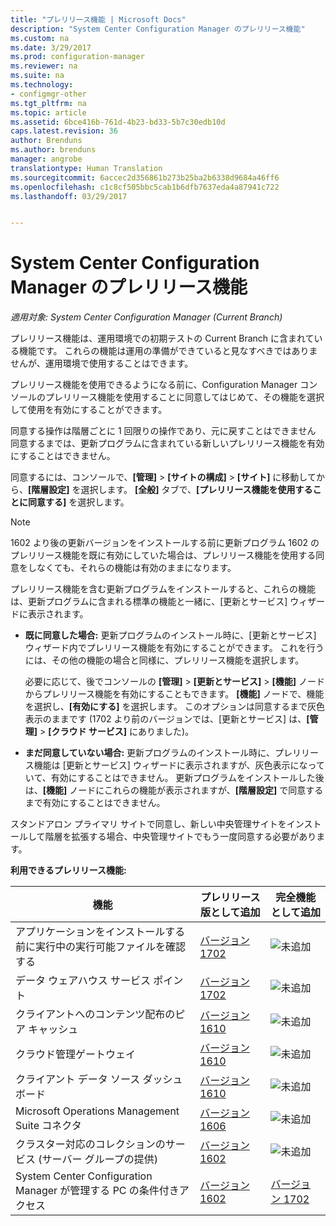```yaml
---
title: "プレリリース機能 | Microsoft Docs"
description: "System Center Configuration Manager のプレリリース機能"
ms.custom: na
ms.date: 3/29/2017
ms.prod: configuration-manager
ms.reviewer: na
ms.suite: na
ms.technology:
- configmgr-other
ms.tgt_pltfrm: na
ms.topic: article
ms.assetid: 6bce416b-761d-4b23-bd33-5b7c30edb10d
caps.latest.revision: 36
author: Brenduns
ms.author: brenduns
manager: angrobe
translationtype: Human Translation
ms.sourcegitcommit: 6accec2d356861b273b25ba2b6338d9684a46ff6
ms.openlocfilehash: c1c8cf505bbc5cab1b6dfb7637eda4a87941c722
ms.lasthandoff: 03/29/2017


---
```

# <a name="pre-release-features-in-system-center-configuration-manager"></a>System Center Configuration Manager のプレリリース機能
*適用対象: System Center Configuration Manager (Current Branch)*

 プレリリース機能は、運用環境での初期テストの Current Branch に含まれている機能です。 これらの機能は運用の準備ができていると見なすべきではありませんが、運用環境で使用することはできます。

 プレリリース機能を使用できるようになる前に、Configuration Manager コンソールのプレリリース機能を使用することに同意してはじめて、その機能を選択して使用を有効にすることができます。  

同意する操作は階層ごとに 1 回限りの操作であり、元に戻すことはできません 同意するまでは、更新プログラムに含まれている新しいプレリリース機能を有効にすることはできません。

同意するには、コンソールで、**[管理]** > **[サイトの構成]** > **[サイト]** に移動してから、**[階層設定]** を選択します。 **[全般]** タブで、**[プレリリース機能を使用することに同意する]** を選択します。

 > [!NOTE]
 > 1602 より後の更新バージョンをインストールする前に更新プログラム 1602 のプレリリース機能を既に有効にしていた場合は、プレリリース機能を使用する同意をしなくても、それらの機能は有効のままになります。

プレリリース機能を含む更新プログラムをインストールすると、これらの機能は、更新プログラムに含まれる標準の機能と一緒に、[更新とサービス] ウィザードに表示されます。
  - **既に同意した場合:** 更新プログラムのインストール時に、[更新とサービス] ウィザード内でプレリリース機能を有効にすることができます。 これを行うには、その他の機能の場合と同様に、プレリリース機能を選択します。     

    必要に応じて、後でコンソールの **[管理]** > **[更新とサービス]** > **[機能]** ノードからプレリリース機能を有効にすることもできます。 **[機能]** ノードで、機能を選択し、**[有効にする]** を選択します。 このオプションは同意するまで灰色表示のままです  (1702 より前のバージョンでは、[更新とサービス] は、**[管理]** > **[クラウド サービス]** にありました)。
  -   **まだ同意していない場合:** 更新プログラムのインストール時に、プレリリース機能は [更新とサービス] ウィザードに表示されますが、灰色表示になっていて、有効にすることはできません。 更新プログラムをインストールした後は、**[機能]** ノードにこれらの機能が表示されますが、**[階層設定]** で同意するまで有効にすることはできません。

スタンドアロン プライマリ サイトで同意し、新しい中央管理サイトをインストールして階層を拡張する場合、中央管理サイトでもう一度同意する必要があります。

**利用できるプレリリース機能:**

 |機能          |プレリリース版として追加 | 完全機能として追加|  
|------------------|---------------------|---------------------|
| アプリケーションをインストールする前に実行中の実行可能ファイルを確認する  |   [バージョン 1702](/sccm/apps/deploy-use/deploy-applications#how-to-check-for-running-executable-files-before-installing-an-application) |![未追加](media/83c5d168-8faf-4e8e-920b-528e3c43ffd4.gif)|
| データ ウェアハウス サービス ポイント  |  [バージョン 1702](/sccm/core/servers/manage/data-warehouse) |![未追加](media/83c5d168-8faf-4e8e-920b-528e3c43ffd4.gif)|
| クライアントへのコンテンツ配布のピア キャッシュ |  [バージョン 1610](/sccm/core/plan-design/hierarchy/client-peer-cache) |![未追加](media/83c5d168-8faf-4e8e-920b-528e3c43ffd4.gif)|
| クラウド管理ゲートウェイ |  [バージョン 1610](/sccm/core/clients/manage/plan-cloud-management-gateway) |![未追加](media/83c5d168-8faf-4e8e-920b-528e3c43ffd4.gif)|
| クライアント データ ソース ダッシュボード |  [バージョン 1610](/sccm/core/servers/deploy/configure/monitor-content-you-have-distributed#client-data-sources-dashboard) |![未追加](media/83c5d168-8faf-4e8e-920b-528e3c43ffd4.gif)|
| Microsoft Operations Management Suite コネクタ  | [バージョン 1606](../../../core/clients/manage/sync-data-microsoft-operations-management-suite.md) |![未追加](media/83c5d168-8faf-4e8e-920b-528e3c43ffd4.gif)|
| クラスター対応のコレクションのサービス (サーバー グループの提供)| [バージョン 1602](../../../core/get-started/capabilities-in-technical-preview-1605.md#BKMK_ServerGroups)|![未追加](media/83c5d168-8faf-4e8e-920b-528e3c43ffd4.gif)|
|System Center Configuration Manager が管理する PC の条件付きアクセス | [バージョン 1602](../../../protect/deploy-use/manage-access-to-o365-services-for-pcs-managed-by-sccm.md)     | [バージョン 1702](/sccm/mdm/deploy-use/manage-access-to-services)                     |

